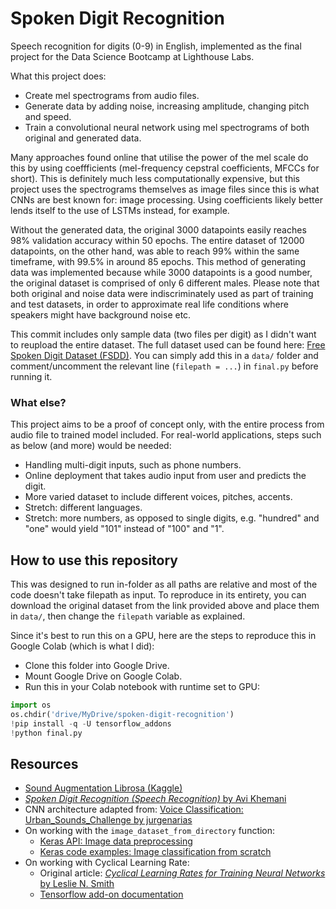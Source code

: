 # Spoken Digit Recognition

Speech recognition for digits (0-9) in English, implemented as the final project for the Data Science Bootcamp at Lighthouse Labs.

What this project does:
- Create mel spectrograms from audio files.
- Generate data by adding noise, increasing amplitude, changing pitch and speed.
- Train a convolutional neural network using mel spectrograms of both original and generated data.

Many approaches found online that utilise the power of the mel scale do this by using coeffficients (mel-frequency cepstral coefficients, MFCCs for short). This is definitely much less computationally expensive, but this project uses the spectrograms themselves as image files since this is what CNNs are best known for: image processing. Using coefficients likely better lends itself to the use of LSTMs instead, for example.

Without the generated data, the original 3000 datapoints easily reaches 98% validation accuracy within 50 epochs. The entire dataset of 12000 datapoints, on the other hand, was able to reach 99% within the same timeframe, with 99.5% in around 85 epochs. This method of generating data was implemented because while 3000 datapoints is a good number, the original dataset is comprised of only 6 different males. Please note that both original and noise data were indiscriminately used as part of training and test datasets, in order to approximate real life conditions where speakers might have background noise etc.

This commit includes only sample data (two files per digit) as I didn't want to reupload the entire dataset. The full dataset used can be found here: [Free Spoken Digit Dataset (FSDD)](https://github.com/Jakobovski/free-spoken-digit-dataset). You can simply add this in a `data/` folder and comment/uncomment the relevant line (`filepath = ...`) in `final.py` before running it.

### What else?
This project aims to be a proof of concept only, with the entire process from audio file to trained model included. For real-world applications, steps such as below (and more) would be needed:
- Handling multi-digit inputs, such as phone numbers.
- Online deployment that takes audio input from user and predicts the digit.
- More varied dataset to include different voices, pitches, accents.
- Stretch: different languages.
- Stretch: more numbers, as opposed to single digits, e.g. "hundred" and "one" would yield "101" instead of "100" and "1".

## How to use this repository

This was designed to run in-folder as all paths are relative and most of the code doesn't take filepath as input. To reproduce in its entirety, you can download the original dataset from the link provided above and place them in `data/`, then change the `filepath` variable as explained.

Since it's best to run this on a GPU, here are the steps to reproduce this in Google Colab (which is what I did):
- Clone this folder into Google Drive.
- Mount Google Drive on Google Colab.
- Run this in your Colab notebook with runtime set to GPU:
``` python
import os
os.chdir('drive/MyDrive/spoken-digit-recognition')
!pip install -q -U tensorflow_addons
!python final.py
```

## Resources
- [Sound Augmentation Librosa (Kaggle)](https://www.kaggle.com/code/huseinzol05/sound-augmentation-librosa/notebook)
- [_Spoken Digit Recognition (Speech Recognition)_ by Avi Khemani](http://cs230.stanford.edu/projects_fall_2020/reports/55617928.pdf)
- CNN architecture adapted from: [Voice Classification: Urban_Sounds_Challenge by jurgenarias](https://github.com/jurgenarias/Portfolio/blob/master/Voice%20Classification/Code/Urban_Sounds_Challenge/Urban_Sounds_Classifier_CNN.ipynb)
- On working with the `image_dataset_from_directory` function:
    - [Keras API: Image data preprocessing](https://keras.io/api/preprocessing/image/)
    - [Keras code examples: Image classification from scratch](https://keras.io/examples/vision/image_classification_from_scratch/)
- On working with Cyclical Learning Rate:
    - Original article: [_Cyclical Learning Rates for Training Neural Networks_ by Leslie N. Smith](https://arxiv.org/abs/1506.01186)
    - [Tensorflow add-on documentation](https://www.tensorflow.org/addons/tutorials/optimizers_cyclicallearningrate)
